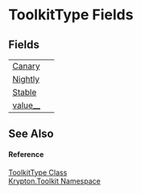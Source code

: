 # ToolkitType Fields




## Fields
<table>
<tr>
<td><a href="8cb89b28-80a6-94f5-0e5d-5493e11768ce.md">Canary</a></td>
<td> </td></tr>
<tr>
<td><a href="bb5c3ab1-526e-e35b-755e-8e1130c22aa8.md">Nightly</a></td>
<td> </td></tr>
<tr>
<td><a href="d08d9ae5-4858-1fa9-e587-239a88018066.md">Stable</a></td>
<td> </td></tr>
<tr>
<td><a href="bae58dc2-cac6-03b2-c70d-d901a9b4146b.md">value__</a></td>
<td> </td></tr>
</table>

## See Also


#### Reference
<a href="36602796-092b-42b3-f39a-a558bf262a12.md">ToolkitType Class</a>  
<a href="79d2eac2-21f4-54ff-7552-b20c33c30600.md">Krypton.Toolkit Namespace</a>  
